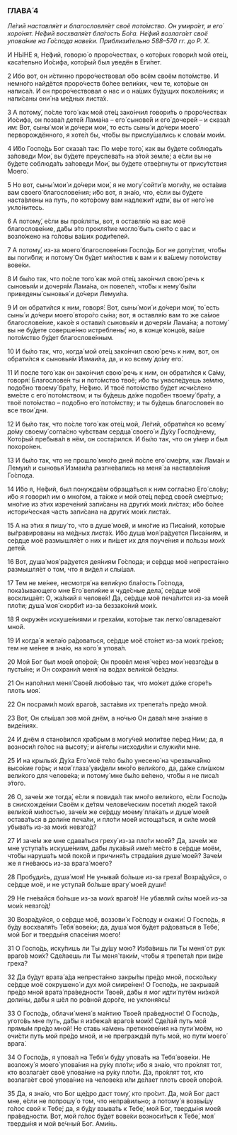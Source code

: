 ### ГЛАВА́ 4

_Ле́гий наставля́ет и благословля́ет своё пото́мство. Он умира́ет, и его́ хоро́нят. Не́фий восхваля́ет бла́гость Бо́га. Не́фий возлага́ет своё упова́ние на Го́спода наве́ки. Приблизи́тельно 588–570 гг. до Р. Х._

И НЫ́НЕ я, Не́фий, говорю́ о проро́чествах, о кото́рых говори́л мой оте́ц, каса́тельно Ио́сифа, кото́рый был уведён в Еги́пет.

2 Ибо вот, он и́стинно проро́чествовал о́бо всём своём пото́мстве. И немно́го найдётся проро́честв бо́лее вели́ких, чем те, кото́рые он написа́л. И он проро́чествовал о нас и о на́ших бу́дущих поколе́ниях; и напи́саны они́ на ме́дных листа́х.

3 А потому́, по́сле того́ как мой оте́ц зако́нчил говори́ть о проро́чествах Ио́сифа, он позва́л дете́й Лама́на – его́ сынове́й и его́ дочере́й – и сказа́л им: Вот, сыны́ мои́ и до́чери мои́, то есть сыны́ и до́чери моего́ перворождённого, я хоте́л бы, что́бы вы прислу́шались к слова́м мои́м.

4 И́бо Госпо́дь Бог сказа́л так: По ме́ре того́, как вы бу́дете соблюда́ть за́поведи Мои́, вы бу́дете преуспева́ть на э́той земле́; а е́сли вы не бу́дете соблюда́ть за́поведи Мои́, вы бу́дете отве́ргнуты от прису́тствия Моего́.

5 Но вот, сыны́ мои́ и до́чери мои́, я не могу́ сойти́ в моги́лу, не оста́вив вам своего́ благослове́ния; и́бо вот, я зна́ю, что, е́сли вы бу́дете наста́влены на путь, по кото́рому вам надлежи́т идти́, вы от него́ не укло́нитесь.

6 А потому́, е́сли вы про́кляты, вот, я оставля́ю на вас моё благослове́ние, да́бы э́то прокля́тие могло́ быть сня́то с вас и возло́жено на го́ловы ва́ших роди́телей.

7 А потому́, из-за моего́ благослове́ния Госпо́дь Бог не допу́стит, что́бы вы поги́бли; и потому́ Он бу́дет ми́лостив к вам и к ва́шему пото́мству вове́ки.

8 И бы́ло так, что по́сле того́ как мой оте́ц зако́нчил свою́ речь к сыновья́м и дочеря́м Лама́на, он повеле́л, что́бы к нему́ бы́ли приведены́ сыновья́ и до́чери Лемуи́ла.

9 И он обрати́лся к ним, говоря́: Вот, сыны́ мои́ и до́чери мои́, то́ есть сыны́ и до́чери моего́ второ́го сы́на; вот, я оставля́ю вам то же са́мое благослове́ние, како́е я остави́л сыновья́м и дочеря́м Лама́на; а потому́ вы не бу́дете соверше́нно истреблены́; но, в конце́ концо́в, ва́ше пото́мство бу́дет благослове́нным.

10 И бы́ло так, что, когда́ мой оте́ц зако́нчил свою́ речь к ним, вот, он обрати́лся к сыновья́м Измаи́ла, да, и ко всему́ до́му его́.

11 И после того́ как он зако́нчил свою́ речь к ним, он обрати́лся к Са́му, говоря́: Благослове́н ты и пото́мство твоё; и́бо ты унасле́дуешь зе́млю, подо́бно твоему́ бра́ту, Не́фию. И твоё пото́мство бу́дет исчи́слено вме́сте с его́ пото́мством; и ты бу́дешь да́же подо́бен твоему́ бра́ту, а твоё пото́мство – подо́бно его́ пото́мству; и ты бу́дешь благослове́н во все твои́ дни.

12 И бы́ло так, что по́сле того́ как оте́ц мой, Ле́гий, обрати́лся ко всему́ до́му своему́ согла́сно чу́вствам сердца́ своего́ и Ду́ху Госпо́днему, Кото́рый пребыва́л в нём, он соста́рился. И бы́ло так, что он у́мер и был похоро́нен.

13 И бы́ло так, что не прошло́ мно́го дней по́сле его́ сме́рти, как Лама́н и Лемуи́л и сыновья́ Измаи́ла разгне́вались на меня́ за наставле́ния Го́спода.

14 И́бо я, Не́фий, был понужда́ем обраща́ться к ним согла́сно Его́ сло́ву; и́бо я говори́л им о мно́гом, а та́кже и мой оте́ц пе́ред свое́й сме́ртью; мно́гие из э́тих изрече́ний запи́саны на други́х мои́х ли́стах; и́бо бо́лее истори́ческая часть запи́сана на други́х мои́х листа́х.

15 А на э́тих я пишу́ то, что в душе́ мое́й, и мно́гие из Писа́ний, кото́рые вы́гравированы на ме́дных листа́х. И́бо душа́ моя́ ра́дуется Писа́ниям, и се́рдце моё размышля́ет о них и пи́шет их для поуче́ния и по́льзы мои́х дете́й.

16 Вот, душа́ моя́ ра́дуется дея́ниям Го́спода; и се́рдце моё непреста́нно размышля́ет о том, что я ви́дел и слы́шал.

17 Тем не ме́нее, несмотря́ на вели́кую бла́гость Го́спода, пока́зывающего мне Его́ вели́кие и чуде́сные дела́, се́рдце моё восклица́ет: О, жа́лкий я челове́к! Да, се́рдце моё печа́лится из-за мое́й пло́ти; душа́ моя́ скорби́т из-за беззако́ний мои́х.

18 Я окружён искуше́ниями и греха́ми, кото́рые так легко́ овладева́ют мной.

19 И когда́ я жела́ю ра́доваться, се́рдце моё сто́нет из-за мои́х гре́хов; тем не ме́нее я зна́ю, на кого́ я упова́л.

20 Мой Бог был мое́й опо́рой; Он провёл меня́ че́рез мои́ невзго́ды в пусты́не; и Он сохрани́л меня́ на во́дах вели́кой бе́здны.

21 Он напо́лнил меня́ Свое́й любо́вью так, что мо́жет да́же сгоре́ть плоть моя́.

22 Он посрами́л мои́х враго́в, заста́вив их трепета́ть пре́до мной.

23 Вот, Он слы́шал зов мой днём, а но́чью Он дава́л мне зна́ние в виде́ниях.

24 И днём я стано́вился хра́брым в могу́чей моли́тве пе́ред Ним; да, я возноси́л го́лос на высоту́; и а́нгелы нисходи́ли и служи́ли мне.

25 И на крылья́х Ду́ха Его́ моё те́ло бы́ло унесено́ на чрезвыча́йно высо́кие го́ры; и мои́ глаза́ уви́дели мно́го вели́кого, да, да́же сли́шком вели́кого для челове́ка; и потому́ мне бы́ло ве́лено, что́бы я не писа́л э́того.

26 О, заче́м же тогда́, е́сли я повида́л так мно́го вели́кого, е́сли Госпо́дь в снисхожде́нии Своём к де́тям челове́ческим посети́л люде́й тако́й вели́кой ми́лостью, заче́м же се́рдцу моему́ пла́кать и душе́ мое́й остава́ться в доли́не печа́ли, и пло́ти мое́й истоща́ться, и си́ле мое́й убыва́ть из-за мои́х невзго́д?

27 И заче́м же мне сдава́ться греху́ из-за пло́ти мое́й? Да, заче́м же мне уступа́ть искуше́ниям, да́бы лука́вый име́л ме́сто в се́рдце моём, что́бы наруша́ть мой поко́й и причиня́ть страда́ния душе́ мое́й? Заче́м же я гне́ваюсь из-за врага́ моего́?

28 Пробуди́сь, душа́ моя! Не уныва́й бо́льше из-за греха́! Возра́дуйся, о се́рдце моё, и не уступа́й бо́льше врагу́ мое́й души́!

29 Не гне́вайся бо́льше из-за мои́х враго́в! Не убавля́й си́лы мое́й из-за мои́х невзго́д!

30 Возра́дуйся, о се́рдце моё, воззови́ к Го́споду и скажи́: О Госпо́дь, я бу́ду восхваля́ть Тебя́ вове́ки; да, душа́ моя́ бу́дет ра́доваться в Тебе́, мой Бог и тверды́ня спасе́ния моего́!

31 О Госпо́дь, иску́пишь ли Ты ду́шу мою́? Изба́вишь ли Ты меня́ от рук враго́в мои́х? Сде́лаешь ли Ты меня́ таки́м, что́бы я трепета́л при ви́де греха́?

32 Да бу́дут врата́ а́да непреста́нно закры́ты пре́до мной, поско́льку се́рдце моё сокрушено́ и дух мой смире́нен! О Госпо́дь, не закрыва́й пре́до мной врата́ пра́ведности Твое́й, да́бы я мог идти́ путём ни́зкой доли́ны, да́бы я шёл по ро́вной доро́ге, не уклоня́ясь!

33 О Госпо́дь, облачи́ меня́ в ма́нтию Твое́й пра́ведности! О Госпо́дь, угото́вь мне путь, да́бы я избежа́л враго́в мои́х! Сде́лай путь мой прямы́м пре́до мной! Не ставь ка́мень преткнове́ния на пути́ моём, но очи́сти путь мой пре́до мной, и не прегражда́й путь мой, но пути́ моего́ врага́.

34 О Госпо́дь, я упова́л на Тебя́ и бу́ду упова́ть на Тебя́ вове́ки. Не возложу́ я моего́ упова́ния на ру́ку пло́ти; и́бо я зна́ю, что про́клят тот, кто возлага́ет своё упова́ние на ру́ку пло́ти. Да, про́клят тот, кто возлага́ет своё упова́ние на челове́ка и́ли де́лает плоть свое́й опо́рой.

35 Да, я зна́ю, что Бог ще́дро даст тому́, кто про́сит. Да, мой Бог даст мне, е́сли не попрошу́ о том, что непра́вильно; а потому́ я возвы́шу го́лос свой к Тебе́; да, я бу́ду взыва́ть к Тебе́, мой Бог, тверды́ня мое́й пра́ведности. Вот, мой го́лос бу́дет вове́ки возноси́ться к Тебе́, моя́ тверды́ня и мой ве́чный Бог. Ами́нь.
